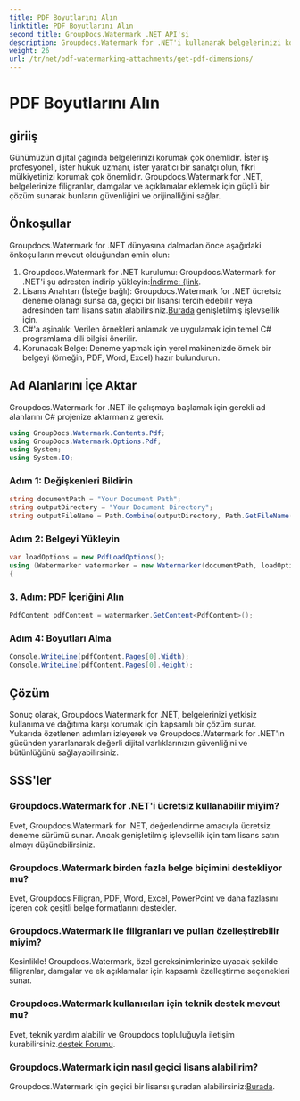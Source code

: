 ```yaml
---
title: PDF Boyutlarını Alın
linktitle: PDF Boyutlarını Alın
second_title: GroupDocs.Watermark .NET API'si
description: Groupdocs.Watermark for .NET'i kullanarak belgelerinizi kolaylıkla koruyun. Zahmetsizce filigran, damga ve açıklamalar ekleyin.
weight: 26
url: /tr/net/pdf-watermarking-attachments/get-pdf-dimensions/
---
```


# PDF Boyutlarını Alın

## giriiş
Günümüzün dijital çağında belgelerinizi korumak çok önemlidir. İster iş profesyoneli, ister hukuk uzmanı, ister yaratıcı bir sanatçı olun, fikri mülkiyetinizi korumak çok önemlidir. Groupdocs.Watermark for .NET, belgelerinize filigranlar, damgalar ve açıklamalar eklemek için güçlü bir çözüm sunarak bunların güvenliğini ve orijinalliğini sağlar.
## Önkoşullar
Groupdocs.Watermark for .NET dünyasına dalmadan önce aşağıdaki önkoşulların mevcut olduğundan emin olun:
1.  Groupdocs.Watermark for .NET kurulumu: Groupdocs.Watermark for .NET'i şu adresten indirip yükleyin:[İndirme: {link](https://releases.groupdocs.com/Watermark/net/).
2.  Lisans Anahtarı (İsteğe bağlı): Groupdocs.Watermark for .NET ücretsiz deneme olanağı sunsa da, geçici bir lisansı tercih edebilir veya adresinden tam lisans satın alabilirsiniz.[Burada](https://purchase.groupdocs.com/buy) genişletilmiş işlevsellik için.
3. C#'a aşinalık: Verilen örnekleri anlamak ve uygulamak için temel C# programlama dili bilgisi önerilir.
4. Korunacak Belge: Deneme yapmak için yerel makinenizde örnek bir belgeyi (örneğin, PDF, Word, Excel) hazır bulundurun.

## Ad Alanlarını İçe Aktar
Groupdocs.Watermark for .NET ile çalışmaya başlamak için gerekli ad alanlarını C# projenize aktarmanız gerekir.
```csharp
using GroupDocs.Watermark.Contents.Pdf;
using GroupDocs.Watermark.Options.Pdf;
using System;
using System.IO;
```
### Adım 1: Değişkenleri Bildirin
```csharp
string documentPath = "Your Document Path";
string outputDirectory = "Your Document Directory";
string outputFileName = Path.Combine(outputDirectory, Path.GetFileName(documentPath));
```
### Adım 2: Belgeyi Yükleyin
```csharp
var loadOptions = new PdfLoadOptions();
using (Watermarker watermarker = new Watermarker(documentPath, loadOptions))
{
```
### 3. Adım: PDF İçeriğini Alın
```csharp
PdfContent pdfContent = watermarker.GetContent<PdfContent>();
```
### Adım 4: Boyutları Alma
```csharp
Console.WriteLine(pdfContent.Pages[0].Width);
Console.WriteLine(pdfContent.Pages[0].Height);
```

## Çözüm
Sonuç olarak, Groupdocs.Watermark for .NET, belgelerinizi yetkisiz kullanıma ve dağıtıma karşı korumak için kapsamlı bir çözüm sunar. Yukarıda özetlenen adımları izleyerek ve Groupdocs.Watermark for .NET'in gücünden yararlanarak değerli dijital varlıklarınızın güvenliğini ve bütünlüğünü sağlayabilirsiniz.
## SSS'ler
### Groupdocs.Watermark for .NET'i ücretsiz kullanabilir miyim?
Evet, Groupdocs.Watermark for .NET, değerlendirme amacıyla ücretsiz deneme sürümü sunar. Ancak genişletilmiş işlevsellik için tam lisans satın almayı düşünebilirsiniz.
### Groupdocs.Watermark birden fazla belge biçimini destekliyor mu?
Evet, Groupdocs Filigran, PDF, Word, Excel, PowerPoint ve daha fazlasını içeren çok çeşitli belge formatlarını destekler.
### Groupdocs.Watermark ile filigranları ve pulları özelleştirebilir miyim?
Kesinlikle! Groupdocs.Watermark, özel gereksinimlerinize uyacak şekilde filigranlar, damgalar ve ek açıklamalar için kapsamlı özelleştirme seçenekleri sunar.
### Groupdocs.Watermark kullanıcıları için teknik destek mevcut mu?
 Evet, teknik yardım alabilir ve Groupdocs topluluğuyla iletişim kurabilirsiniz.[destek Forumu](https://forum.groupdocs.com/c/watermark/19).
### Groupdocs.Watermark için nasıl geçici lisans alabilirim?
 Groupdocs.Watermark için geçici bir lisansı şuradan alabilirsiniz:[Burada](https://purchase.groupdocs.com/temporary-license/).
